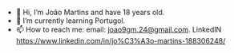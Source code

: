 - 👋 Hi, I’m João Martins and have 18 years old.
- 🌱 I’m currently learning Portugol.
- 📫 How to reach me: email: joao9gm.24@gmail.com. LinkedIN https://www.linkedin.com/in/jo%C3%A3o-martins-188306248/


<!---
Joaovmg1/Joaovmg1 is a ✨ special ✨ repository because its `README.md` (this file) appears on your GitHub profile.
You can click the Preview link to take a look at your changes.
--->
